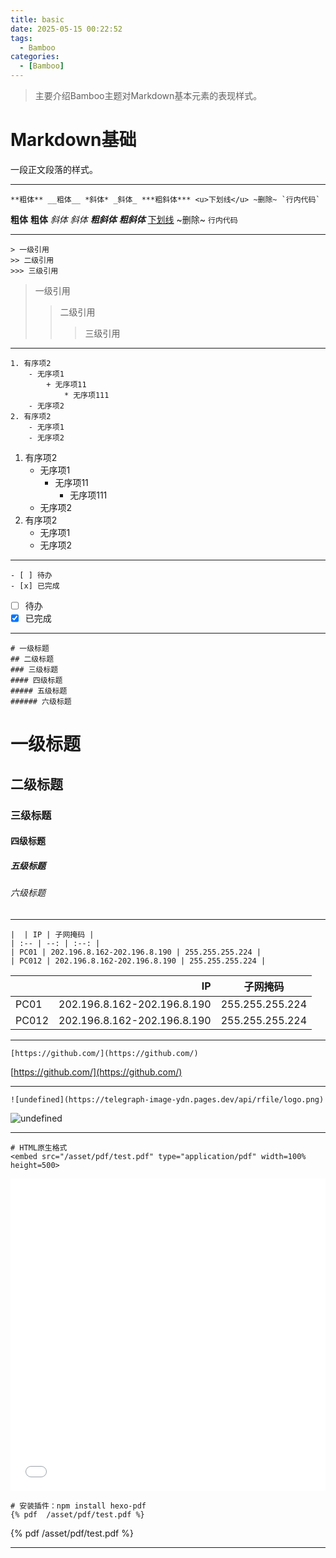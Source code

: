 ```yaml
---
title: basic
date: 2025-05-15 00:22:52
tags:
  - Bamboo
categories:
  - [Bamboo]
---
```



> 主要介绍Bamboo主题对Markdown基本元素的表现样式。


# Markdown基础

一段正文段落的样式。

--------------------

```
**粗体** __粗体__ *斜体* _斜体_ ***粗斜体*** <u>下划线</u> ~删除~ `行内代码`
```

**粗体** __粗体__ *斜体* _斜体_ ***粗斜体*** ___粗斜体___ <u>下划线</u> ~删除~ `行内代码`

--------------------

```
> 一级引用
>> 二级引用
>>> 三级引用
```

> 一级引用
>> 二级引用
>>> 三级引用

--------------------

```
1. 有序项2
    - 无序项1
        + 无序项11
            * 无序项111
    - 无序项2
2. 有序项2
    - 无序项1
    - 无序项2
```

1. 有序项2
    - 无序项1
        + 无序项11
            * 无序项111
    - 无序项2
2. 有序项2
    - 无序项1
    - 无序项2

--------------------

```
- [ ] 待办
- [x] 已完成
```

- [ ] 待办
- [x] 已完成

--------------------

```
# 一级标题
## 二级标题
### 三级标题
#### 四级标题
##### 五级标题
###### 六级标题
```

# 一级标题
## 二级标题
### 三级标题
#### 四级标题
##### 五级标题
###### 六级标题

--------------------

```
|  | IP | 子网掩码 |
| :-- | --: | :--: |
| PC01 | 202.196.8.162-202.196.8.190 | 255.255.255.224 |
| PC012 | 202.196.8.162-202.196.8.190 | 255.255.255.224 |
```

|  | IP | 子网掩码 |
| :-- | --: | :--: |
| PC01 | 202.196.8.162-202.196.8.190 | 255.255.255.224 |
| PC012 | 202.196.8.162-202.196.8.190 | 255.255.255.224 |

--------------------

```
[https://github.com/](https://github.com/)
```

[https://github.com/](https://github.com/)

--------------------

```
![undefined](https://telegraph-image-ydn.pages.dev/api/rfile/logo.png)
```

![undefined](https://telegraph-image-ydn.pages.dev/api/rfile/logo.png)

--------------------

```
# HTML原生格式
<embed src="/asset/pdf/test.pdf" type="application/pdf" width=100% height=500>
```

<embed src="/asset/pdf/test.pdf" type="application/pdf" width=100% height=500>

```
# 安装插件：npm install hexo-pdf
{% pdf  /asset/pdf/test.pdf %}
```

{% pdf  /asset/pdf/test.pdf %}

--------------------

